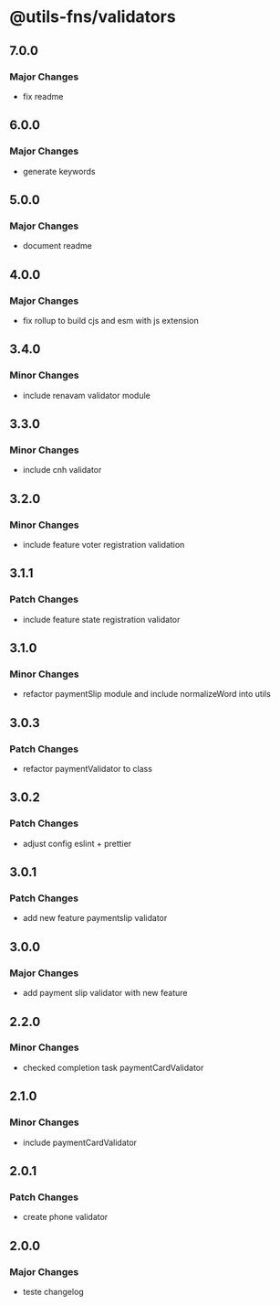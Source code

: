 # @utils-fns/validators

## 7.0.0

### Major Changes

- fix readme

## 6.0.0

### Major Changes

- generate keywords

## 5.0.0

### Major Changes

- document readme

## 4.0.0

### Major Changes

- fix rollup to build cjs and esm with js extension

## 3.4.0

### Minor Changes

- include renavam validator module

## 3.3.0

### Minor Changes

- include cnh validator

## 3.2.0

### Minor Changes

- include feature voter registration validation

## 3.1.1

### Patch Changes

- include feature state registration validator

## 3.1.0

### Minor Changes

- refactor paymentSlip module and include normalizeWord into utils

## 3.0.3

### Patch Changes

- refactor paymentValidator to class

## 3.0.2

### Patch Changes

- adjust config eslint + prettier

## 3.0.1

### Patch Changes

- add new feature paymentslip validator

## 3.0.0

### Major Changes

- add payment slip validator with new feature

## 2.2.0

### Minor Changes

- checked completion task paymentCardValidator

## 2.1.0

### Minor Changes

- include paymentCardValidator

## 2.0.1

### Patch Changes

- create phone validator

## 2.0.0

### Major Changes

- teste changelog
